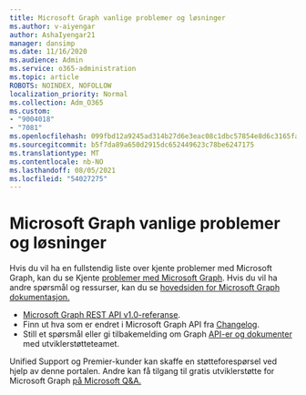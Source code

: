 ```yaml
---
title: Microsoft Graph vanlige problemer og løsninger
ms.author: v-aiyengar
author: AshaIyengar21
manager: dansimp
ms.date: 11/16/2020
ms.audience: Admin
ms.service: o365-administration
ms.topic: article
ROBOTS: NOINDEX, NOFOLLOW
localization_priority: Normal
ms.collection: Adm_O365
ms.custom:
- "9004018"
- "7081"
ms.openlocfilehash: 099fbd12a9245ad314b27d6e3eac08c1dbc57854e8d6c3165fac81141d83bde6
ms.sourcegitcommit: b5f7da89a650d2915dc652449623c78be6247175
ms.translationtype: MT
ms.contentlocale: nb-NO
ms.lasthandoff: 08/05/2021
ms.locfileid: "54027275"
---
```

# <a name="microsoft-graph-common-issues-and-resolutions"></a>Microsoft Graph vanlige problemer og løsninger

Hvis du vil ha en fullstendig liste over kjente problemer med Microsoft Graph, kan du se Kjente [problemer med Microsoft Graph](https://docs.microsoft.com/graph/known-issues). Hvis du vil ha andre spørsmål og ressurser, kan du se [hovedsiden for Microsoft Graph dokumentasjon.](https://docs.microsoft.com/graph/)

- [Microsoft Graph REST API v1.0-referanse](https://docs.microsoft.com/graph/api/overview?toc=.%2Fref%2Ftoc.json&view=graph-rest-1.0).
- Finn ut hva som er endret i Microsoft Graph API fra [Changelog](https://docs.microsoft.com/graph/changelog). 
- Still et spørsmål eller gi tilbakemelding om Graph [API-er og dokumenter](https://aka.ms/GraphDeveloperSupport) med utviklerstøtteteamet.

Unified Support og Premier-kunder kan skaffe en støtteforespørsel ved hjelp av denne portalen. Andre kan få tilgang til gratis utviklerstøtte for Microsoft Graph [på Microsoft Q&A.](https://aka.ms/AskGraph)
